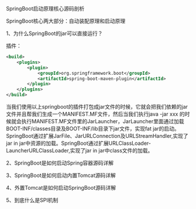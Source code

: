 SpringBoot启动原理核心源码剖析

SpringBoot核心两大部分：自动装配原理和启动原理

1、为什么SpringBoot的jar可以直接运行？

插件：

```pom.xml
<build>
    <plugins>
        <plugin>
            <groupId>org.springframework.boot</groupId>
            <artifactId>spring-boot-maven-plugin</artifactId>
        </plugin>
    </plugins>
</build>
```

当我们使用以上springboot的插件打包成jar文件的时候，它就会把我们依赖的jar文件并且帮我们生成一个MANIFEST.MF文件，然后当我们执行java -jar xxx 的时候就会执行MANIFEST.MF文件里的JarLauncher，JarLauncher里面通过加载BOOT-INF/classes目录及BOOT-INF/lib目录下jar文件，实现fat jar的启动。SpringBoot通过扩展JarFile、JarURLConnection及URLStreamHandler,实现了jar in jar中资源的加载。SpringBoot通过扩展URLClassLoader-LauncherURLClassLoader,实现了jar in jar中class文件的加载。

2、SpringBoot是如何启动Spring容器源码详解

3、SpringBoot是如何启动内置Tomcat源码详解

4、外置Tomcat是如何启动SpringBoot源码详解

5、到底什么是SPI机制